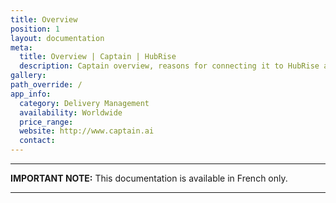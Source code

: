 ```yaml
---
title: Overview
position: 1
layout: documentation
meta:
  title: Overview | Captain | HubRise
  description: Captain overview, reasons for connecting it to HubRise and summary of integrated features. Synchronise data between your EPOS and your apps.
gallery:
path_override: /
app_info:
  category: Delivery Management
  availability: Worldwide
  price_range:
  website: http://www.captain.ai
  contact:
---
```


---

**IMPORTANT NOTE:** This documentation is available <Link to="/fr/apps/captain" addLocalePrefix={false}>in French only</Link>.

---
